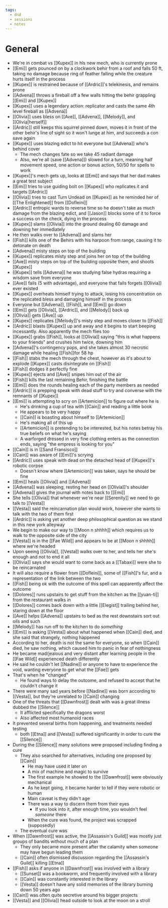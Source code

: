 ```yaml
---
tags:
  - dnd
  - sessions
  - notes
---
```

# General
- We're in combat vs [[Kupex]] in his new mech, who is currently prone
- [[Emi]] gets pounced on by a clockwork behir from a roof and falls 50 ft, taking no damage because ring of feather falling while the creature hurts itself in the process
- [[Kupex]] is restrained because of [[Ardric]]'s telekinesis, and remains prone
- [[Advena]] throws a fireball off a few walls hitting the behir grappling [[Emi]] and [[Kupex]]
- [[Kupex]] uses a legendary action: replicator and casts the same 4th level fireball as [[Advena]]
- [[Olivia]] uses bless on [[Ave]], [[Advena]], [[Melody]], and [[Olivia|herself]]
- [[Ardric]] still keeps this squirrel pinned down, moves it in front of the other behir's line of sight so it won't lunge at him, and succeeds a con save again
- [[Kupex]] uses blazing edict to hit everyone but [[Advena]] who's behind cover
	- The mech changes fate so we take 45 radiant damage
	- Also, we're all (save [[Advena]]) slowed for a turn, meaning half movement speed, one action or bonus action, 50/50 for spells to work
- [[Kupex]]'s mech gets up, looks at [[Emi]] and says that her dad makes a great test subject
- [[Emi]] tries to use guiding bolt on [[Kupex]] who replicates it and targets [[Ardric]]
- [[Olivia]] tries to cast Turn Undead on [[Kupex]] as he reminded her of [[The Enlightened]] from [[Dofleini]]
- [[Ardric]] entropic wards to reverse time so he doesn't take as much damage from the blazing edict, and [[Jason]] blocks some of it to force a success on the check, dying in the process
- [[Kupex]] slams [[Olivia]] into the ground dealing 60 damage and downing her immediately
- He then walks over to [[Advena]] and slams her
- [[Fish]] kills one of the Behirs with his harpoon from range, causing it to detonate on death
- [[Advena]] misty steps on top of the building
- [[Kupex]] replicates misty step and joins her on top of the building
- [[Ave]] misty steps on top of the building opposite them, and shoots [[Kupex]]
- [[Kupex]] tells [[Advena]] he was studying false hydras requiring a wisdom save from everyone
- [[Ave]] fails (5 with advantage), and everyone that fails forgets [[Olivia]] ever existed
- [[Kupex]] overheats himself trying to attack, losing his concentration on the replicated bless and damaging himself in the process
- Everyone but [[Advena]], [[Fish]], and [[Emi]] go down
- [[Emi]] gets [[Olivia]], [[Ardric]], and [[Melody]] back up
- [[Olivia]] gets [[Ave]] up
- [[Kupex]] replicates [[Melody]]'s misty step and moves closer to [[Fish]]
- [[Ardric]] blasts [[Kupex]] up and away and it begins to start beeping incessantly. Also apparently the mech flies too
- [[Kupex]] grabs [[Fish]], looks at [[Olivia]] saying "this is what happens to your friends" and crushes him twice, downing him
- [[Advena]]'s contingency pops, and she takes almost 30 necrotic damage while healing [[Fish]]for 58 hp
- [[Fish]] stabs the mech through the chest, however as it's about to explode [[Kupex]] casts disintegrate on [[Fish]]
- [[Fish]] dodges it perfectly fine
- [[Kupex]] ejects and [[Ave]] snipes him out of the air
- [[Fish]] kills the last remaining Behir, finishing the battle
- [[Emi]] does the rounds healing each of the party members as needed
- [[Ardric]] is prepping speak with dead stuff to try and converse with the remnants of [[Kupex]]
- [[Emi]] is attempting to scry on [[Artemicion]] to figure out where he is
	- He's drinking a cup of tea with [[Cain]] and reading a little book
	- He appears to be very happy
	- [[Cain]] is boasting about himself to [[Artemicion]]
	- He's making all of this up
	- [[Artemicion]] is pretending to be interested, but his notes betray his true beliefs on what he's saying
	- A warforged dressed in very fine clothing enters as the connection ends, saying "the empress is looking for you"
- [[Cain]] is in [[Sand Fransisco]]
- [[Cain]] was aware of [[Emi]]'s scrying
- [[Ardric]] uses speak with dead on the detached head of [[Kupex]]'s robotic corpse
	- Doesn't know where [[Artemicion]] was taken, says he should be fine
- [[Emi]] heals [[Olivia]] and [[Advena]]
- [[Advena]] was sleeping, resting her head on [[Olivia]]'s shoulder
- [[Advena]] gives the journal with notes back to [[Emi]]
- She tells [[Olivia]] that whenever we're near [[Serenity]] we need to go talk to [[Vesta]]
- [[Vesta]] said the reincarnation plan would work, however she wants to talk with the two of them first
- [[Ardric]] is asking yet another deep philosophical question as we stand in this new york alleyway
- We begin to make our way to [[Moon n shhhh]] which requires us to walk to the opposite side of the city
- [[Vesta]] is in the [[Fae Wild]] and appears to be at [[Moon n shhhh]] where we're headed
- Upon seeing [[Olivia]], [[Vesta]] walks over to her, and tells her she's enough and not to end it all
- [[Olivia]] says she would want to come back as a [[Tabaxi]] were she to be reincarnated
- It will also require a flower from [[Dofleini]], some of [[Fish]]'s fur, and a representation of the link between the two
- [[Fish]] being ok with the outcome of this spell can apparently affect the outcome
- [[Dolores]] runs upstairs to get stuff from the kitchen as the [[yuan-ti]] from the restaurant walks in
- [[Dolores]] comes back down with a little [[Elegist]] trailing behind her, staring down at the floor
- [[Ave]] helps [[Advena]] upstairs to bed as the rest downstairs sort out oils and such
- [[Melody]] has run off to the kitchen to do *something*
- [[Emi]] is asking [[Vesta]] about what happened when [[Cain]] died, and she said that strangely, nothing happened
- According to her, death is not the same for everyone, so when [[Cain]] died, he saw nothing, which caused him to panic in fear of nothingness
- He became mad/jealous and very distant after learning people in the [[Fae Wild]] experienced death differently
- He said he couldn't let [[Nadine]] or anyone to have to experience the void, wanting everyone to get what the [[Fae]] gets
- That's when he "changed"
	- He found ways to delay the outcome, and refused to accept that he couldn't change it
- There were many sad years before [[Nadine]] was born according to [[Vesta]], but they're unrelated to [[Cain]] changing
- One of the threats that [[Dawnfrost]] dealt with was a great illness dubbed the [[Silence]]
	- It afflicted specifically the dragons worst
	- Also affected most humanoid races
- It prevented several births from happening, and treatments needed testing
	- both [[Etna]] and [[Vesta]] suffered significantly in order to cure the [[Silence]]
- During the [[Silence]] many solutions were proposed including finding a cure
	- They also searched for alternatives, including one proposed by [[Cain]]
		- He may have used it later on
		- A mix of machine and magic to survive
		- The first example he showed to the [[Dawnfrost]] were obviously mechanical
		- As he kept going, it became harder to tell if they were robotic or human
		- Main caveat is they didn't age
		- There was a way to discern them from their eyes
			- If you look into it, after enough time, you wouldn't feel *someone* there
		- When the cure was found, the project was scrapped (supposedly)
	- The eventual cure was
- When [[Dawnfrost]] was active, the [[Assassin's Guild]] was mostly just groups of bandits without much of a plan
	- They only became more present after the calamity when someone may have begun leading them
	- [[Cain]] often dismissed discussion regarding the [[Assassin's Guild]] killing [[Etna]]
- [[Fish]] asks if anyone in [[Dawnfrost]] was involved with a library
	- [[Sunset]] was a bookworm, and frequently involved with a library
	- [[Cain]] was constantly interested in the library
	- [[Vesta]] doesn't have any solid memories of the library burning down 50 years ago
- [[Cain]] was often quite secretive around his bigger projects
- [[Vesta]] and [[Olivia]] head outside to look at the moon on a stroll